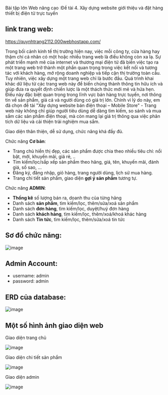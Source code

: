 Bài tập lớn Web nâng cao :Đề tài 4. Xây dựng website giới thiệu và đặt hàng thiết bị điện tử trực tuyến

## link trang web:
https://quynhtrang2112.000webhostapp.com/

Trong bối cảnh kinh tế thị trường hiện nay, việc mỗi công ty, cửa hàng hay thậm chí cá nhân có một hoặc nhiều trang web là điều không còn xa lạ. Sự phát triển mạnh mẽ của internet và thương mại điện tử đã biến việc tạo ra một trang web trở thành một phần quan trọng trong việc kết nối và tương tác với khách hàng, mở rộng doanh nghiệp và tiếp cận thị trường toàn cầu.
Tuy nhiên, việc xây dựng một trang web chỉ là bước đầu. Quá trình khai khác dữ liệu từ các trang web này để biến chúng thành thông tin hữu ích và giúp đưa ra quyết định chiến lược là một thách thức mới mẻ và hứa hẹn. Điều này đặc biệt quan trọng trong lĩnh vực bán hàng trực tuyến, nơi thông tin về sản phẩm, giá cả và người dùng có giá trị lớn.
Chính vì lý do này, em đã chọn đề tài "Xây dựng website bán điện thoại – Mobile Store" - Trang web này không chỉ giúp người tiêu dùng dễ dàng tìm kiếm, so sánh và mua sắm các sản phẩm điện thoại, mà còn mang lại giá trị thông qua việc phân tích dữ liệu và cải thiện trải nghiệm mua sắm.

Giao diện thân thiện, dễ sử dụng, chức năng khá đầy đủ.

Chức năng **Cơ bản**:

- Trang chủ hiển thị đẹp, các sản phẩm được chia theo nhiều tiêu chí: nổi bật, mới, khuyến mãi, giá rẻ, ..
- Tìm kiếm/lọc/sắp xếp sản phẩm theo hãng, giá, tên, khuyến mãi, đánh giá, số sao, ...
- Đăng ký, đăng nhập, giỏ hàng, trang người dùng, lịch sử mua hàng.
- Trang chi tiết sản phẩm, giao diện **gợi ý sản phẩm** tương tự.

Chức năng **ADMIN**:

- **Thống kê** số lượng bán ra, doanh thu của từng hãng
- Danh sách **sản phẩm**, tìm kiếm/lọc, thêm/sửa/xoá sản phẩm
- Danh sách **đơn hàng**, tìm kiếm/lọc, duyệt/huỷ đơn hàng
- Danh sách **khách hàng**, tìm kiếm/lọc, thêm/xoá/khoá khác hàng
- Danh sách **Tin tức**, tìm kiếm/lọc, thêm/sửa/xoá tin tức

## Sơ đồ chức năng:
![image](https://github.com/dinorap/WEB_NC_NHOM_13/assets/94616528/e8546a9c-c890-46b4-af50-cac612dd5849)
## Admin Account:

- username: admin
- password: admin

## ERD của database:
![image](https://github.com/dinorap/WEB_NC_NHOM_13/assets/94616528/a1a69134-b81b-4514-b14a-95d4a3a8f347)

## Một số hình ảnh giao diện web 

Giao diện trang chủ

![image](https://github.com/dinorap/WEB_NC_NHOM_13/assets/94616528/44791502-f38e-47ca-84f9-95d8d0ac3101)

Giao diện chi tiết sản phẩm 

![image](https://github.com/dinorap/WEB_NC_NHOM_13/assets/94616528/850d7142-fb7a-4d49-8c03-9ca944a75c8c)

Giao diện admin

![image](https://github.com/dinorap/WEB_NC_NHOM_13/assets/94616528/973aadc8-5378-4046-a5df-8f3ee41176bc)

